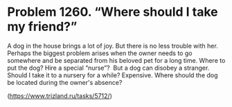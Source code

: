 # Problem 1260. “Where should I take my friend?”

A dog in the house brings a lot of joy. But there is no less trouble with her. Perhaps the biggest problem arises when the owner needs to go somewhere and be separated from his beloved pet for a long time. Where to put the dog? Hire a special “nurse”?  But a dog can disobey a stranger. Should I take it to a nursery for a while? Expensive. Where should the dog be located during the owner's absence?

(https://www.trizland.ru/tasks/5712/)